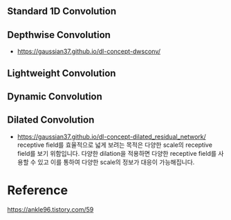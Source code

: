 ## Standard 1D Convolution

## Depthwise Convolution

- https://gaussian37.github.io/dl-concept-dwsconv/

## Lightweight Convolution

## Dynamic Convolution

## Dilated Convolution
- https://gaussian37.github.io/dl-concept-dilated_residual_network/
receptive field를 효율적으로 넓게 보려는 목적은 다양한 scale의 receptive field를 보기 위함입니다.
다양한 dilation을 적용하면 다양한 receptive field를 사용할 수 있고 이를 통하여 다양한 scale의 정보가 대응이 가능해집니다.

# Reference
https://ankle96.tistory.com/59
